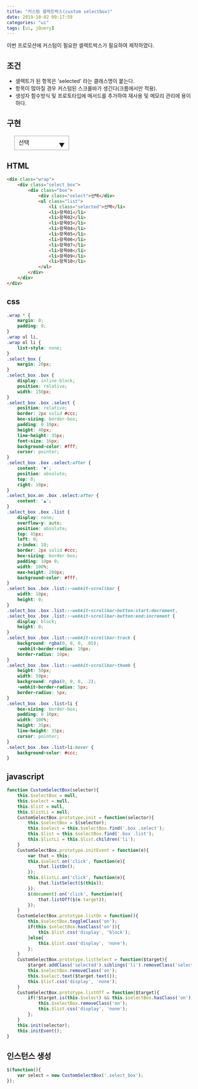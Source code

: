 ```yaml
---
title: "커스텀 셀렉트박스(custom selectbox)"
date: 2019-10-02 09:17:59
categories: "ui"
tags: [ui, jQuery]
---
```


이번 프로모션에 커스텀이 필요한 셀렉트박스가 필요하여 제작하였다.

## 조건
* 셀렉트가 된 항목은 'selected' 라는 클래스명이 붙는다.
* 항목이 많아질 경우 커스텀된 스크롤바가 생긴다(크롬에서만 적용).
* 생성자 함수방식 및 프로토타입에 메서드를 추가하여 재사용 및 메모리 관리에 용이하다.

## 구현

<script src="https://code.jquery.com/jquery-3.3.1.js"></script>
<script>
function CustomSelectBox(selector){
    this.$selectBox = null,
    this.$select = null,
    this.$list = null,
    this.$listLi = null;
    CustomSelectBox.prototype.init = function(selector){
        this.$selectBox = $(selector);
        this.$select = this.$selectBox.find('.box .select');
        this.$list = this.$selectBox.find('.box .list');
        this.$listLi = this.$list.children('li');
    }
    CustomSelectBox.prototype.initEvent = function(e){
        var that = this;
        this.$select.on('click', function(e){
            that.listOn();
        });
        this.$listLi.on('click', function(e){
            that.listSelect($(this));
        });
        $(document).on('click', function(e){
            that.listOff($(e.target));
        });
    }
    CustomSelectBox.prototype.listOn = function(){
        this.$selectBox.toggleClass('on');
        if(this.$selectBox.hasClass('on')){
            this.$list.css('display', 'block');
        }else{
            this.$list.css('display', 'none');
        };
    }
    CustomSelectBox.prototype.listSelect = function($target){
        $target.addClass('selected').siblings('li').removeClass('selected');
        this.$selectBox.removeClass('on');
        this.$select.text($target.text());
        this.$list.css('display', 'none');
    }
    CustomSelectBox.prototype.listOff = function($target){
        if(!$target.is(this.$select) && this.$selectBox.hasClass('on')){
            this.$selectBox.removeClass('on');
            this.$list.css('display', 'none');
        };
    }
    this.init(selector);
    this.initEvent();
}
$(function(){
    var select = new CustomSelectBox('.select_box');
});
</script>
<style>
.wrap * {
    margin: 0;
    padding: 0;
}
.wrap ul li,
.wrap ol li {
    list-style: none;
}
.select_box {
    margin: 20px;
}
.select_box .box {
    display: inline-block;
    position: relative;
    width: 150px;
}
.select_box .box .select {
    position: relative;
    border: 2px solid #ccc;
    box-sizing: border-box;
    padding: 0 10px;
    width: 100%;
    height: 40px;
    line-height: 35px;
    font-size: 16px;
    background-color: #fff;
    cursor: pointer;
}
.select_box .box .select:after {
    content: '▼';
    position: absolute;
    top: 7px;
    right: 10px;
    transform: none;
    border: 0;
}
.select_box.on .box .select:after {
    content: '▲';
}
.select_box .box .list {
    display: none;
    overflow-y: auto;
    position: absolute;
    top: 45px;
    left: 0;
    z-index: 10;
    margin: 0;
    border: 2px solid #ccc;
    box-sizing: border-box;
    padding: 10px 0;
    width: 100%;
    max-height: 200px;
    background-color: #fff;
}
.select_box .box .list::-webkit-scrollbar {
    width: 10px;
    height: 0;
}
.select_box .box .list::-webkit-scrollbar-button:start:decrement,
.select_box .box .list::-webkit-scrollbar-button:end:increment {
    display: block;
    height: 0;
}
.select_box .box .list::-webkit-scrollbar-track {
    background: rgba(0, 0, 0, .05);
    -webkit-border-radius: 10px;
    border-radius: 10px;
}
.select_box .box .list::-webkit-scrollbar-thumb {
    height: 50px;
    width: 50px;
    background: rgba(0, 0, 0, .2);
    -webkit-border-radius: 5px;
    border-radius: 5px;
}
.select_box .box .list>li {
    box-sizing: border-box;
    padding: 0 10px;
    width: 100%;
    height: 35px;
    line-height: 35px;
    cursor: pointer;
}
.select_box .box .list>li:hover {
    background-color: #ccc;
}
</style>
<div class="wrap">
    <div class="select_box">
        <div class="box">
            <div class="select">선택</div>
            <ul class="list">
                <li class="selected">선택</li>
                <li>항목01</li>
                <li>항목02</li>
                <li>항목03</li>
                <li>항목04</li>
                <li>항목05</li>
                <li>항목06</li>
                <li>항목07</li>
                <li>항목08</li>
                <li>항목09</li>
                <li>항목10</li>
            </ul>
        </div>
    </div>
</div>

## HTML

```html
<div class="wrap">
    <div class="select_box">
        <div class="box">
            <div class="select">선택</div>
            <ul class="list">
                <li class="selected">선택</li>
                <li>항목01</li>
                <li>항목02</li>
                <li>항목03</li>
                <li>항목04</li>
                <li>항목05</li>
                <li>항목06</li>
                <li>항목07</li>
                <li>항목08</li>
                <li>항목09</li>
                <li>항목10</li>
            </ul>
        </div>
    </div>
</div>
```

## css

```css
.wrap * {
    margin: 0;
    padding: 0;
}
.wrap ul li,
.wrap ol li {
    list-style: none;
}
.select_box {
    margin: 20px;
}
.select_box .box {
    display: inline-block;
    position: relative;
    width: 150px;
}
.select_box .box .select {
    position: relative;
    border: 2px solid #ccc;
    box-sizing: border-box;
    padding: 0 10px;
    height: 40px;
    line-height: 35px;
    font-size: 16px;
    background-color: #fff;
    cursor: pointer;
}
.select_box .box .select:after {
    content: '▼';
    position: absolute;
    top: 0;
    right: 10px;
}
.select_box.on .box .select:after {
    content: '▲';
}
.select_box .box .list {
    display: none;
    overflow-y: auto;
    position: absolute;
    top: 45px;
    left: 0;
    z-index: 10;
    border: 2px solid #ccc;
    box-sizing: border-box;
    padding: 10px 0;
    width: 100%;
    max-height: 200px;
    background-color: #fff;
}
.select_box .box .list::-webkit-scrollbar {
    width: 10px;
    height: 0;
}
.select_box .box .list::-webkit-scrollbar-button:start:decrement,
.select_box .box .list::-webkit-scrollbar-button:end:increment {
    display: block;
    height: 0;
}
.select_box .box .list::-webkit-scrollbar-track {
    background: rgba(0, 0, 0, .05);
    -webkit-border-radius: 10px;
    border-radius: 10px;
}
.select_box .box .list::-webkit-scrollbar-thumb {
    height: 50px;
    width: 50px;
    background: rgba(0, 0, 0, .2);
    -webkit-border-radius: 5px;
    border-radius: 5px;
}
.select_box .box .list>li {
    box-sizing: border-box;
    padding: 0 10px;
    width: 100%;
    height: 35px;
    line-height: 35px;
    cursor: pointer;
}
.select_box .box .list>li:hover {
    background-color: #ccc;
}
```

## javascript

```javascript
function CustomSelectBox(selector){
    this.$selectBox = null,
    this.$select = null,
    this.$list = null,
    this.$listLi = null;
    CustomSelectBox.prototype.init = function(selector){
        this.$selectBox = $(selector);
        this.$select = this.$selectBox.find('.box .select');
        this.$list = this.$selectBox.find('.box .list');
        this.$listLi = this.$list.children('li');
    }
    CustomSelectBox.prototype.initEvent = function(e){
        var that = this;
        this.$select.on('click', function(e){
            that.listOn();
        });
        this.$listLi.on('click', function(e){
            that.listSelect($(this));
        });
        $(document).on('click', function(e){
            that.listOff($(e.target));
        });
    }
    CustomSelectBox.prototype.listOn = function(){
        this.$selectBox.toggleClass('on');
        if(this.$selectBox.hasClass('on')){
            this.$list.css('display', 'block');
        }else{
            this.$list.css('display', 'none');
        };
    }
    CustomSelectBox.prototype.listSelect = function($target){
        $target.addClass('selected').siblings('li').removeClass('selected');
        this.$selectBox.removeClass('on');
        this.$select.text($target.text());
        this.$list.css('display', 'none');
    }
    CustomSelectBox.prototype.listOff = function($target){
        if(!$target.is(this.$select) && this.$selectBox.hasClass('on')){
            this.$selectBox.removeClass('on');
            this.$list.css('display', 'none');
        };
    }
    this.init(selector);
    this.initEvent();
}
```

## 인스턴스 생성

```javascript
$(function(){
    var select = new CustomSelectBox('.select_box');
});
```
